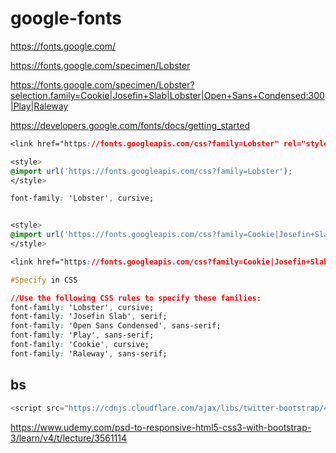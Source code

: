 # google-fonts
https://fonts.google.com/

https://fonts.google.com/specimen/Lobster  

https://fonts.google.com/specimen/Lobster?selection.family=Cookie|Josefin+Slab|Lobster|Open+Sans+Condensed:300|Play|Raleway

https://developers.google.com/fonts/docs/getting_started


```css
<link href="https://fonts.googleapis.com/css?family=Lobster" rel="stylesheet">

<style>
@import url('https://fonts.googleapis.com/css?family=Lobster');
</style>

font-family: 'Lobster', cursive;


<style>
@import url('https://fonts.googleapis.com/css?family=Cookie|Josefin+Slab|Lobster|Open+Sans+Condensed:300|Play|Raleway');
</style>

<link href="https://fonts.googleapis.com/css?family=Cookie|Josefin+Slab|Lobster|Open+Sans+Condensed:300|Play|Raleway" rel="stylesheet">

#Specify in CSS

//Use the following CSS rules to specify these families:
font-family: 'Lobster', cursive;
font-family: 'Josefin Slab', serif;
font-family: 'Open Sans Condensed', sans-serif;
font-family: 'Play', sans-serif;
font-family: 'Cookie', cursive;
font-family: 'Raleway', sans-serif;


``` 









## bs
```js
<script src="https://cdnjs.cloudflare.com/ajax/libs/twitter-bootstrap/4.0.0-alpha.5/js/bootstrap.min.js" integrity="sha256-j+XrvkQ4jJ99Hj0pJKPr6k0RCgxDDSTs3PBqLrX2EMc=" crossorigin="anonymous"></script>
``` 

https://www.udemy.com/psd-to-responsive-html5-css3-with-bootstrap-3/learn/v4/t/lecture/3561114









